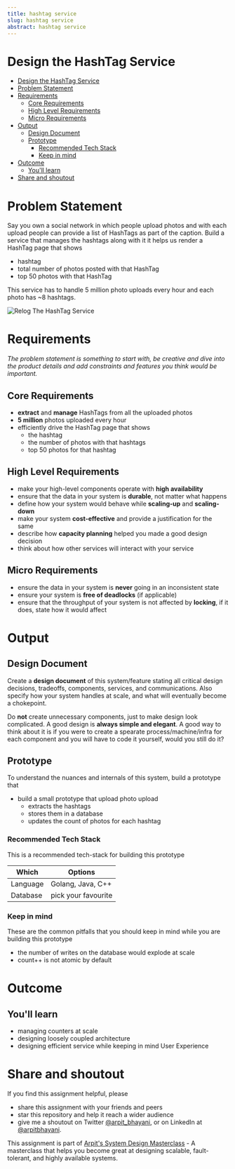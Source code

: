```yaml
---
title: hashtag service 
slug: hashtag service 
abstract: hashtag service 
---
```


 Design the HashTag Service
===

<!--ts-->
* [Design the HashTag Service](#design-the-hashtag-service)
* [Problem Statement](#problem-statement)
* [Requirements](#requirements)
   * [Core Requirements](#core-requirements)
   * [High Level Requirements](#high-level-requirements)
   * [Micro Requirements](#micro-requirements)
* [Output](#output)
   * [Design Document](#design-document)
   * [Prototype](#prototype)
      * [Recommended Tech Stack](#recommended-tech-stack)
      * [Keep in mind](#keep-in-mind)
* [Outcome](#outcome)
   * [You'll learn](#youll-learn)
* [Share and shoutout](#share-and-shoutout)
<!--te-->

# Problem Statement

Say you own a social network in which people upload photos and with each upload people can provide a list of HashTags as part of the caption. Build a service that manages the hashtags along with it it helps us render a HashTag page that shows

 - hashtag
 - total number of photos posted with that HashTag
 - top 50 photos with that HashTag

This service has to handle 5 million photo uploads every hour and each photo has ~8 hashtags.

![Relog The HashTag Service](https://user-images.githubusercontent.com/4745789/139570503-5b213da5-3a74-4187-9843-c3f718abe0e4.png)

# Requirements

<!--rs-->
*The problem statement is something to start with, be creative and dive into the product details and add constraints and features you think would be important.*
<!--re-->

## Core Requirements

 - **extract** and **manage** HashTags from all the uploaded photos
 - **5 million** photos uploaded every hour
 - efficiently drive the HashTag page that shows
     - the hashtag
     - the number of photos with that hashtags
     - top 50 photos for that hashtag

##  High Level Requirements
<!--hs-->
- make your high-level components operate with **high availability**
 - ensure that the data in your system is **durable**, not matter what happens
 - define how your system would behave while **scaling-up** and **scaling-down**
 - make your system **cost-effective** and provide a justification for the same
 - describe how **capacity planning** helped you made a good design decision 
 - think about how other services will interact with your service
<!--he-->

##  Micro Requirements
<!--ms-->
- ensure the data in your system is **never** going in an inconsistent state
 - ensure your system is **free of deadlocks** (if applicable)
 - ensure that the throughput of your system is not affected by **locking**, if it does, state how it would affect
<!--me-->

# Output

## Design Document
<!--ds-->
Create a **design document** of this system/feature stating all critical design decisions, tradeoffs, components, services, and communications. Also specify how your system handles at scale, and what will eventually become a chokepoint.

Do **not** create unnecessary components, just to make design look complicated. A good design is **always simple and elegant**. A good way to think about it is if you were to create a spearate process/machine/infra for each component and you will have to code it yourself, would you still do it?
<!--de-->

## Prototype

To understand the nuances and internals of this system, build a prototype that

- build a small prototype that upload photo upload
   - extracts the hashtags
   - stores them in a database
   - updates the count of photos for each hashtag

###  Recommended Tech Stack

This is a recommended tech-stack for building this prototype

|Which|Options|
|-----|-----|
|Language|Golang, Java, C++|
|Database|pick your favourite|

###  Keep in mind

These are the common pitfalls that you should keep in mind while you are building this prototype

- the number of writes on the database would explode at scale
- count++ is not atomic by default

# Outcome

##  You'll learn

- managing counters at scale
- designing loosely coupled architecture
- designing efficient service while keeping in mind User Experience

<!--fs-->
#  Share and shoutout

If you find this assignment helpful, please
 - share this assignment with your friends and peers
 - star this repository and help it reach a wider audience
 - give me a shoutout on Twitter [@arpit_bhayani](https://twitter.com/@arpit_bhayani), or on LinkedIn at [@arpitbhayani](https://www.linkedin.com/in/arpitbhayani/).

This assignment is part of [Arpit's System Design Masterclass](https://arpitbhayani.me/masterclass) - A masterclass that helps you become great at designing scalable, fault-tolerant, and highly available systems.
<!--fe-->
